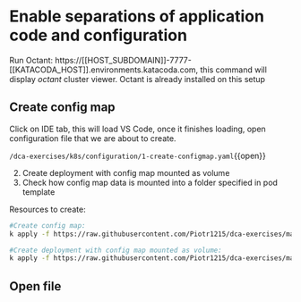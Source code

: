 # Enable separations of application code and configuration

Run Octant: https://[[HOST_SUBDOMAIN]]-7777-[[KATACODA_HOST]].environments.katacoda.com, this command will display *octant* cluster viewer. Octant is already installed on this setup

## Create config map

Click on IDE tab, this will load VS Code, once it finishes loading, open configuration file that we are about to create.

`/dca-exercises/k8s/configuration/1-create-configmap.yaml`{{open}}


2. Create deployment with config map mounted as volume
3. Check how config map data is mounted into a folder specified in pod template

Resources to create:

``` bash
#Create config map:
k apply -f https://raw.githubusercontent.com/Piotr1215/dca-exercises/master/k8s/configuration/1-create-configmap.yaml

#Create deployment with config map mounted as volume:
k apply -f https://raw.githubusercontent.com/Piotr1215/dca-exercises/master/k8s/configuration/4-Create-deployment.yaml
```

## Open file

